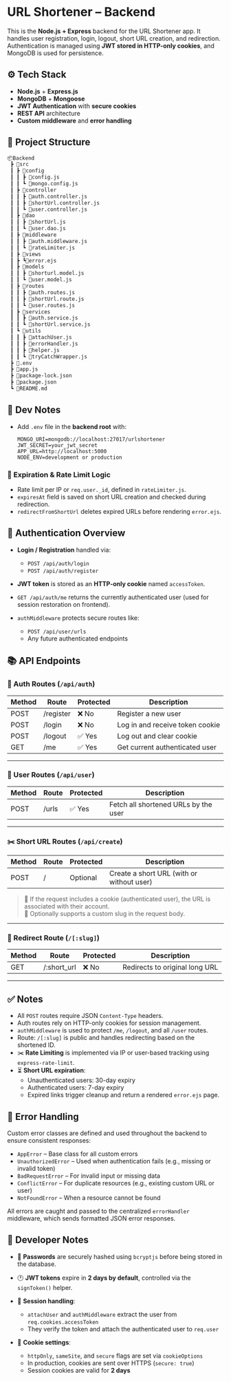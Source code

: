 # URL Shortener – Backend

This is the **Node.js + Express** backend for the URL Shortener app. It handles user registration, login, logout, short URL creation, and redirection. Authentication is managed using **JWT stored in HTTP-only cookies**, and MongoDB is used for persistence.

## ⚙️ Tech Stack

- **Node.js** + **Express.js**
- **MongoDB** + **Mongoose**
- **JWT Authentication** with **secure cookies**
- **REST API** architecture
- **Custom middleware** and **error handling**

## 📁 Project Structure

```bash
📦Backend
 ┣ 📂src
 ┃ ┣ 📂config
 ┃ ┃ ┣ 📜config.js
 ┃ ┃ ┗ 📜mongo.config.js
 ┃ ┣ 📂controller
 ┃ ┃ ┣ 📜auth.controller.js
 ┃ ┃ ┣ 📜shortUrl.controller.js
 ┃ ┃ ┗ 📜user.controller.js
 ┃ ┣ 📂dao
 ┃ ┃ ┣ 📜shortUrl.js
 ┃ ┃ ┗ 📜user.dao.js
 ┃ ┣ 📂middleware
 ┃ ┃ ┣ 📜auth.middleware.js
 ┃ ┃ ┗ 📜rateLimiter.js
 ┃ ┣ 📂views
 ┃ ┣ ┗📜error.ejs
 ┃ ┣ 📂models
 ┃ ┃ ┣ 📜shorturl.model.js
 ┃ ┃ ┗ 📜user.model.js
 ┃ ┣ 📂routes
 ┃ ┃ ┣ 📜auth.routes.js
 ┃ ┃ ┣ 📜shortUrl.route.js
 ┃ ┃ ┗ 📜user.routes.js
 ┃ ┣ 📂services
 ┃ ┃ ┣ 📜auth.service.js
 ┃ ┃ ┗ 📜shortUrl.service.js
 ┃ ┗ 📂utils
 ┃ ┃ ┣ 📜attachUser.js
 ┃ ┃ ┣ 📜errorHandler.js
 ┃ ┃ ┣ 📜helper.js
 ┃ ┃ ┗ 📜tryCatchWrapper.js
 ┣ 📜.env
 ┣ 📜app.js
 ┣ 📜package-lock.json
 ┣ 📜package.json
 ┗ 📜README.md
```

## 🧪 Dev Notes

- Add `.env` file in the **backend root** with:

  ```env
  MONGO_URI=mongodb://localhost:27017/urlshortener
  JWT_SECRET=your_jwt_secret
  APP_URL=http://localhost:5000
  NODE_ENV=development or production
  ```

### 🧠 Expiration & Rate Limit Logic

- Rate limit per IP or `req.user._id`, defined in `rateLimiter.js`.
- `expiresAt` field is saved on short URL creation and checked during redirection.
- `redirectFromShortUrl` deletes expired URLs before rendering `error.ejs`.

## 🔐 Authentication Overview

- **Login / Registration** handled via:

  - `POST /api/auth/login`
  - `POST /api/auth/register`

- **JWT token** is stored as an **HTTP-only cookie** named `accessToken`.

- `GET /api/auth/me` returns the currently authenticated user (used for session restoration on frontend).

- `authMiddleware` protects secure routes like:
  - `POST /api/user/urls`
  - Any future authenticated endpoints

## 📚 API Endpoints

### 🔐 Auth Routes (`/api/auth`)

| Method | Route     | Protected | Description                     |
| ------ | --------- | --------- | ------------------------------- |
| POST   | /register | ❌ No     | Register a new user             |
| POST   | /login    | ❌ No     | Log in and receive token cookie |
| POST   | /logout   | ✅ Yes    | Log out and clear cookie        |
| GET    | /me       | ✅ Yes    | Get current authenticated user  |

---

### 👤 User Routes (`/api/user`)

| Method | Route | Protected | Description                          |
| ------ | ----- | --------- | ------------------------------------ |
| POST   | /urls | ✅ Yes    | Fetch all shortened URLs by the user |

---

### ✂️ Short URL Routes (`/api/create`)

| Method | Route | Protected | Description                               |
| ------ | ----- | --------- | ----------------------------------------- |
| POST   | /     | Optional  | Create a short URL (with or without user) |

> 🔸 If the request includes a cookie (authenticated user), the URL is associated with their account.  
> 🔸 Optionally supports a custom slug in the request body.

---

### 🚀 Redirect Route (`/[:slug]`)

| Method | Route       | Protected | Description                    |
| ------ | ----------- | --------- | ------------------------------ |
| GET    | /:short_url | ❌ No     | Redirects to original long URL |

---

## ✅ Notes

- All `POST` routes require JSON `Content-Type` headers.
- Auth routes rely on HTTP-only cookies for session management.
- `authMiddleware` is used to protect `/me`, `/logout`, and all `/user` routes.
- Route: `/[:slug]` is public and handles redirecting based on the shortened ID.
- ✂️ **Rate Limiting** is implemented via IP or user-based tracking using `express-rate-limit`.
- ⏳ **Short URL expiration**:
  - Unauthenticated users: 30-day expiry
  - Authenticated users: 7-day expiry
  - Expired links trigger cleanup and return a rendered `error.ejs` page.

## 🧪 Error Handling

Custom error classes are defined and used throughout the backend to ensure consistent responses:

- `AppError` – Base class for all custom errors
- `UnauthorizedError` – Used when authentication fails (e.g., missing or invalid token)
- `BadRequestError` – For invalid input or missing data
- `ConflictError` – For duplicate resources (e.g., existing custom URL or user)
- `NotFoundError` – When a resource cannot be found

All errors are caught and passed to the centralized `errorHandler` middleware, which sends formatted JSON error responses.

## 🧠 Developer Notes

- 🔐 **Passwords** are securely hashed using `bcryptjs` before being stored in the database.

- 🕐 **JWT tokens** expire in **2 days by default**, controlled via the `signToken()` helper.

- 🧩 **Session handling**:

  - `attachUser` and `authMiddleware` extract the user from `req.cookies.accessToken`
  - They verify the token and attach the authenticated user to `req.user`

- 🍪 **Cookie settings**:
  - `httpOnly`, `sameSite`, and `secure` flags are set via `cookieOptions`
  - In production, cookies are sent over HTTPS (`secure: true`)
  - Session cookies are valid for **2 days**

